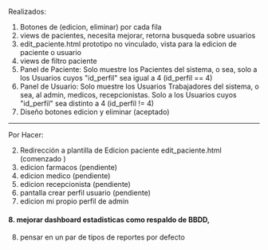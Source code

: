 Realizados:
1. Botones de (edicion, eliminar) por cada fila
2. views de pacientes, necesita mejorar, retorna busqueda sobre usuarios
3. edit_paciente.html prototipo no vinculado, vista para la edicion de paciente o usuario
4. views de filtro paciente
5. Panel de Paciente: Solo muestre los Pacientes del sistema, o sea, solo a los Usuarios cuyos "id_perfil" sea igual a 4 (id_perfil == 4)
6. Panel de Usuario: Solo muestre los Usuarios Trabajadores del sistema, o sea, al admin, medicos, recepcionistas. Solo a los Usuarios cuyos "id_perfil" sea distinto a 4 (id_perfil != 4)
7.  Diseño botones edicion y eliminar (aceptado)
----------------------------------------------------------------------------------------------------------------

Por Hacer:

2. Redirección a plantilla de Edicion paciente edit_paciente.html (comenzado )
3. edicion farmacos (pendiente)
4. edicion medico (pendiente)
5. edicion recepcionista (pendiente)
6. pantalla crear perfil usuario (pendiente)
7. edicion mi propio perfil de admin
#### 8. mejorar dashboard estadisticas como respaldo de BBDD,
8. pensar en un par de tipos de reportes por defecto